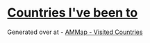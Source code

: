 [Countries I've been to](http://vyder.github.com/countries)
======================

Generated over at - [AMMap - Visited Countries](http://www.ammap.com/visited_countries)
